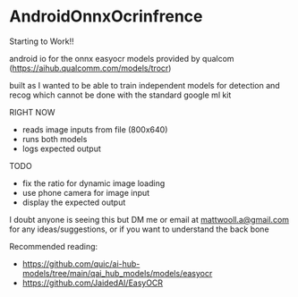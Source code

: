 # AndroidOnnxOcrinfrence
Starting to Work!!

android io for the onnx easyocr models provided by qualcom (https://aihub.qualcomm.com/models/trocr)

built as I wanted to be able to train independent models for detection and recog which cannot be done with the standard google ml kit



RIGHT NOW
- reads image inputs from file (800x640)
- runs both models
- logs expected output


TODO
- fix the ratio for dynamic image loading 
- use phone camera for image input
- display the expected output

I doubt anyone is seeing this but DM me or email at mattwooll.a@gmail.com for any ideas/suggestions, or if you want to understand the back bone

Recommended reading:
-	https://github.com/quic/ai-hub-models/tree/main/qai_hub_models/models/easyocr 
-	https://github.com/JaidedAI/EasyOCR
